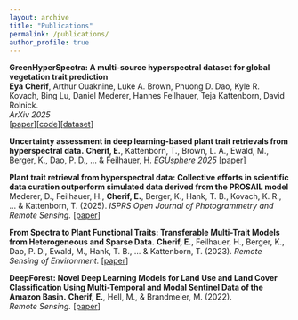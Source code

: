 ```yaml
---
layout: archive
title: "Publications"
permalink: /publications/
author_profile: true
---
```


**GreenHyperSpectra: A multi-source hyperspectral dataset for global vegetation trait prediction**  
**Eya Cherif**, Arthur Ouaknine, Luke A. Brown, Phuong D. Dao, Kyle R. Kovach, Bing Lu, Daniel Mederer, Hannes Feilhauer, Teja Kattenborn, David Rolnick.  
*ArXiv 2025*  
[[paper](https://arxiv.org/abs/2507.06806)][[code](https://github.com/echerif18/HyspectraSSL)][[dataset](https://huggingface.co/datasets/Avatarr05/GreenHyperSpectra)]

**Uncertainty assessment in deep learning-based plant trait retrievals from hyperspectral data.** 
**Cherif, E.**, Kattenborn, T., Brown, L. A., Ewald, M., Berger, K., Dao, P. D., ... & Feilhauer, H.
*EGUsphere 2025*
[[paper](https://egusphere.copernicus.org/preprints/2025/egusphere-2025-1284/)]

**Plant trait retrieval from hyperspectral data: Collective efforts in scientific data curation outperform simulated data derived from the PROSAIL model** 
Mederer, D., Feilhauer, H., **Cherif, E.**, Berger, K., Hank, T. B., Kovach, K. R., ... & Kattenborn, T. (2025). 
*ISPRS Open Journal of Photogrammetry and Remote Sensing.*
[[paper](https://www.sciencedirect.com/science/article/pii/S2667393224000243)]

**From Spectra to Plant Functional Traits: Transferable Multi-Trait Models from Heterogeneous and Sparse Data.**
**Cherif, E.**, Feilhauer, H., Berger, K., Dao, P. D., Ewald, M., Hank, T. B., ... & Kattenborn, T. (2023). 
*Remote Sensing of Environment.*
[[paper](https://www.sciencedirect.com/science/article/abs/pii/S0034425723001311)]

**DeepForest: Novel Deep Learning Models for Land Use and Land Cover Classification Using Multi-Temporal and Modal Sentinel Data of the Amazon Basin.**
**Cherif, E.**, Hell, M., & Brandmeier, M. (2022).  
*Remote Sensing.*
[[paper](https://www.mdpi.com/2072-4292/14/19/5000)]
